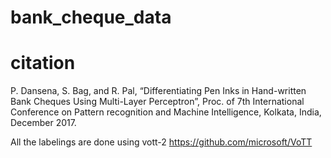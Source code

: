 # bank_cheque_data

# citation

P. Dansena, S. Bag, and R. Pal, “Differentiating Pen Inks in Hand-written Bank Cheques Using Multi-Layer Perceptron”, Proc. of 7th International Conference on Pattern recognition and Machine Intelligence, Kolkata, India, December 2017.

All the labelings are done using vott-2
https://github.com/microsoft/VoTT
